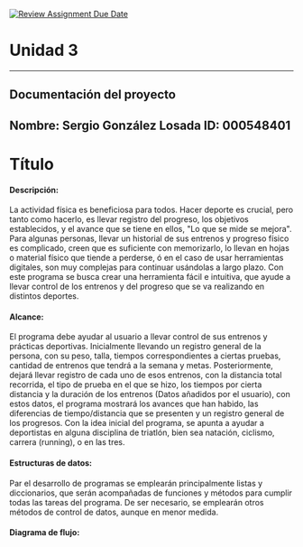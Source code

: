 [![Review Assignment Due Date](https://classroom.github.com/assets/deadline-readme-button-22041afd0340ce965d47ae6ef1cefeee28c7c493a6346c4f15d667ab976d596c.svg)](https://classroom.github.com/a/MuElT52l)
# Unidad 3
---
## Documentación del proyecto
Nombre:  Sergio González Losada
ID:  000548401
---
# Título

#### Descripción:
La actividad física es beneficiosa para todos. Hacer deporte es crucial, pero tanto como hacerlo, es llevar registro del progreso, los objetivos establecidos, y el avance que se tiene en ellos, "Lo que se mide se mejora". Para algunas personas, llevar un historial de sus entrenos y progreso físico es complicado, creen que es suficiente con memorizarlo, lo llevan en hojas o material físico que tiende a perderse, ó en el caso de usar herramientas digitales, son muy complejas para continuar usándolas a largo plazo.
Con este programa se busca crear una herramienta fácil e intuitiva, que ayude a llevar control de los entrenos y del progreso que se va realizando en distintos deportes.

#### Alcance:
El programa debe ayudar al usuario a llevar control de sus entrenos y prácticas deportivas. Inicialmente llevando un registro general de la persona, con su peso, talla, tiempos correspondientes a ciertas pruebas, cantidad de entrenos que tendrá a la semana y metas. Posteriormente, dejará llevar registro de cada uno de esos entrenos, con la distancia total recorrida, el tipo de prueba en el que se hizo, los tiempos por cierta distancia y la duración de los entrenos (Datos añadidos por el usuario), con estos datos, el programa mostrará los avances que han habido, las diferencias de tiempo/distancia que se presenten y un registro general de los progresos. 
Con la idea inicial del programa, se apunta a ayudar a deportistas en alguna disciplina de triatlón, bien sea natación, ciclismo, carrera (running), o en las tres.

#### Estructuras de datos:
Par el desarrollo de programas se emplearán principalmente listas y diccionarios, que serán acompañadas de funciones y métodos para cumplir todas las tareas del programa. De ser necesario, se emplearán otros métodos de control de datos, aunque en menor medida.

#### Diagrama de flujo: